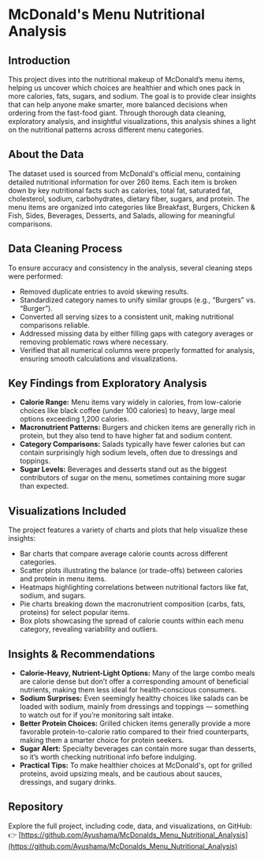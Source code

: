 # McDonald's Menu Nutritional Analysis

## Introduction  
This project dives into the nutritional makeup of McDonald’s menu items, helping us uncover which choices are healthier and which ones pack in more calories, fats, sugars, and sodium. The goal is to provide clear insights that can help anyone make smarter, more balanced decisions when ordering from the fast-food giant. Through thorough data cleaning, exploratory analysis, and insightful visualizations, this analysis shines a light on the nutritional patterns across different menu categories.

## About the Data  
The dataset used is sourced from McDonald's official menu, containing detailed nutritional information for over 260 items. Each item is broken down by key nutritional facts such as calories, total fat, saturated fat, cholesterol, sodium, carbohydrates, dietary fiber, sugars, and protein. The menu items are organized into categories like Breakfast, Burgers, Chicken & Fish, Sides, Beverages, Desserts, and Salads, allowing for meaningful comparisons.

## Data Cleaning Process  
To ensure accuracy and consistency in the analysis, several cleaning steps were performed:  
- Removed duplicate entries to avoid skewing results.  
- Standardized category names to unify similar groups (e.g., “Burgers” vs. “Burger”).  
- Converted all serving sizes to a consistent unit, making nutritional comparisons reliable.  
- Addressed missing data by either filling gaps with category averages or removing problematic rows where necessary.  
- Verified that all numerical columns were properly formatted for analysis, ensuring smooth calculations and visualizations.

## Key Findings from Exploratory Analysis  
- **Calorie Range:** Menu items vary widely in calories, from low-calorie choices like black coffee (under 100 calories) to heavy, large meal options exceeding 1,200 calories.  
- **Macronutrient Patterns:** Burgers and chicken items are generally rich in protein, but they also tend to have higher fat and sodium content.  
- **Category Comparisons:** Salads typically have fewer calories but can contain surprisingly high sodium levels, often due to dressings and toppings.  
- **Sugar Levels:** Beverages and desserts stand out as the biggest contributors of sugar on the menu, sometimes containing more sugar than expected.

## Visualizations Included  
The project features a variety of charts and plots that help visualize these insights:  
- Bar charts that compare average calorie counts across different categories.  
- Scatter plots illustrating the balance (or trade-offs) between calories and protein in menu items.  
- Heatmaps highlighting correlations between nutritional factors like fat, sodium, and sugars.  
- Pie charts breaking down the macronutrient composition (carbs, fats, proteins) for select popular items.  
- Box plots showcasing the spread of calorie counts within each menu category, revealing variability and outliers.

## Insights & Recommendations  
- **Calorie-Heavy, Nutrient-Light Options:** Many of the large combo meals are calorie dense but don’t offer a corresponding amount of beneficial nutrients, making them less ideal for health-conscious consumers.  
- **Sodium Surprises:** Even seemingly healthy choices like salads can be loaded with sodium, mainly from dressings and toppings — something to watch out for if you’re monitoring salt intake.  
- **Better Protein Choices:** Grilled chicken items generally provide a more favorable protein-to-calorie ratio compared to their fried counterparts, making them a smarter choice for protein seekers.  
- **Sugar Alert:** Specialty beverages can contain more sugar than desserts, so it’s worth checking nutritional info before indulging.  
- **Practical Tips:** To make healthier choices at McDonald's, opt for grilled proteins, avoid upsizing meals, and be cautious about sauces, dressings, and sugary drinks.

## Repository

Explore the full project, including code, data, and visualizations, on GitHub:  
👉 [https://github.com/Ayushama/McDonalds_Menu_Nutritional_Analysis](https://github.com/Ayushama/McDonalds_Menu_Nutritional_Analysis)

